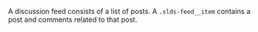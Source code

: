A discussion feed consists of a list of posts. A `.slds-feed__item` contains a post and comments related to that post.

